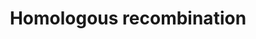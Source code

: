 ---
annotations:
- type: Pathway Ontology
  value: homologous recombination pathway of double-strand break repair
authors:
- Ziska
- Eweitz
description: Homologous Recombination
last-edited: 2021-06-05
organisms:
- Homo sapiens
redirect_from:
- /index.php/Pathway:WP5096
- /instance/WP5096
schema-jsonld:
- '@context': https://schema.org/
  '@id': https://wikipathways.github.io/pathways/WP5096.html
  '@type': Dataset
  creator:
    '@type': Organization
    name: WikiPathways
  description: Homologous Recombination
  keywords:
  - SSB
  - BARD1
  - BRCC36
  - RPA
  - BLM
  - RAD52
  - MUS81
  - BRCA2
  - SYCP3
  - TOPBP1
  - RAD51
  - RAD50
  - CtIP
  - EME1
  - Nbsl
  - BRE
  - TOP3
  - RAP80
  - BRIP1
  - DSS1
  - NBA1
  - ATM
  - MRE11
  - PALB2
  - ABRAXAS
  - RAD54
  - BRCA1
  - POLD1
  license: CC0
  name: Homologous recombination
seo: CreativeWork
title: Homologous recombination
wpid: WP5096
---